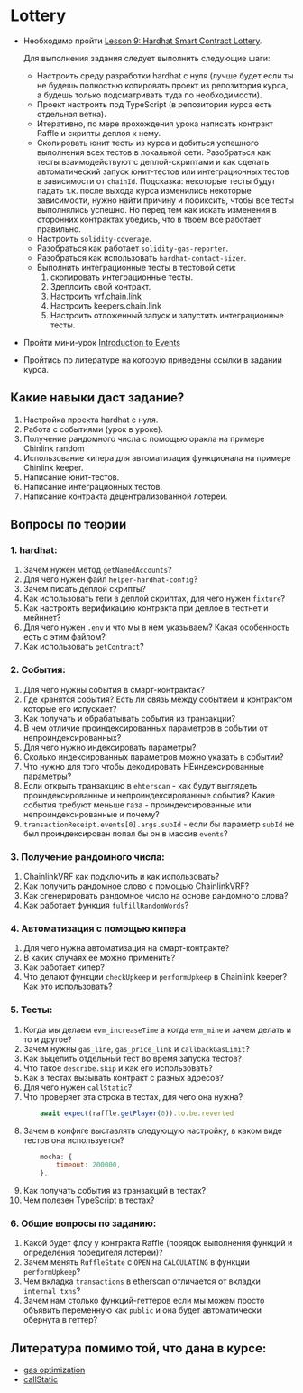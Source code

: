 # Lottery

- Необходимо пройти [Lesson 9: Hardhat Smart Contract Lottery](https://github.com/smartcontractkit/full-blockchain-solidity-course-js#lesson-9-hardhat-smart-contract-lottery).

    Для выполнения задания следует выполнить следующие шаги:
    - Настроить среду разработки hardhat с нуля (лучше будет если ты не будешь полностью копировать проект из репозитория курса, а будешь только подсматривать туда по необходимости). 
    - Проект настроить под TypeScript (в репозитории курса есть отдельная ветка).
	- Итеративно, по мере прохождения урока написать контракт Raffle и скрипты деплоя к нему.
	- Скопировать юнит тесты из курса и добиться успешного выполнения всех тестов в локальной сети. Разобраться как тесты взаимодействуют с деплой-скриптами и как сделать автоматический запуск юнит-тестов или интеграционных тестов в зависимости от `chainId`. 
    Подсказка: некоторые тесты будут падать т.к. после выхода курса изменились некоторые зависимости, нужно найти причину и пофиксить, чтобы все тесты выполнялись успешно. Но перед тем как искать изменения в сторонних контрактах убедись, что в твоем все работает правильно.
    - Настроить `solidity-coverage`.
    - Разобраться как работает `solidity-gas-reporter`.
    - Разобраться как использовать `hardhat-contact-sizer`.
	- Выполнить интеграционные тесты в тестовой сети: 
        1. скопировать интеграционные тесты. 
        2. Здеплоить свой контракт.
        3. Настроить vrf.chain.link
        4. Настроить keepers.chain.link
        4. Настроить отложенный запуск и запустить интеграционные тесты.
- Пройти мини-урок [Introduction to Events](https://github.com/smartcontractkit/full-blockchain-solidity-course-js#introduction-to-events)
- Пройтись по литературе на которую приведены ссылки в задании курса.

## Какие навыки даст задание?

1. Настройка проекта hardhat с нуля.
2. Работа с событиями (урок в уроке).
3. Получение рандомного числа с помощью оракла на примере Сhinlink random
4. Использование кипера для автоматизация функционала на примере Сhinlink keeper. 
5. Написание юнит-тестов.
6. Написание интеграционных тестов.
7. Написание контракта децентрализованной лотереи.

## Вопросы по теории

### 1. hardhat:

1. Зачем нужен метод `getNamedAccounts`?
2. Для чего нужен файл `helper-hardhat-config`?
3. Зачем писать деплой скрипты?
4. Как использовать теги в деплой скриптах, для чего нужен `fixture`?
5. Как настроить верификацию контракта при деплое в тестнет и мейннет?
6. Для чего нужен `.env` и что мы в нем указываем? Какая особенность есть с этим файлом?
7. Как использовать `getContract`?

### 2. События: 

1. Для чего нужны события в смарт-контрактах?
2. Где хранятся события? Есть ли связь между событием и контрактом которые его испускает?
3. Как получать и обрабатывать события из транзакции?
4. В чем отличие проиндексированных параметров в событии от непроиндексированных?
5. Для чего нужно индексировать параметры?
6. Сколько индексированных параметров можно указать в событии?
7. Что нужно для того чтобы декодировать НЕиндексированные параметры?
8. Если открыть транзакцию в `ehterscan` - как будут выглядеть проиндексированные и непроиндексированные события? Какие события требуют меньше газа - проиндексированные или непроиндексированные и почему? 
9. `transactionReceipt.events[0].args.subId` - если бы параметр `subId` не был проиндексирован попал бы он в массив `events`?

### 3. Получение рандомного числа:

1. ChainlinkVRF как подключить и как использовать?
2. Как получить рандомное слово с помощью ChainlinkVRF?
3. Как сгенерировать рандомное число на основе рандомного слова?
4. Как работает функция `fulfillRandomWords`?

### 4. Автоматизация с помощью кипера

1. Для чего нужна автоматизация на смарт-контракте?
2. В каких случаях ее можно применить?
3. Как работает кипер?
4. Что делают функции `checkUpkeep` и `performUpkeep` в Chainlink keeper? Как это использовать?

### 5. Тесты:

1. Когда мы делаем `evm_increaseTime` а когда `evm_mine` и зачем делать и то и другое?
2. Зачем нужны `gas_line`, `gas_price_link` и `callbackGasLimit`?
3. Как выцепить отдельный тест во время запуска тестов?
4. Что такое `describe.skip` и как его использовать?
5. Как в тестах вызывать контракт с разных адресов?
7. Для чего нужен `callStatic`?
8. Что проверяет эта строка в тестах, для чего она нужна?
    ```js
        await expect(raffle.getPlayer(0)).to.be.reverted
    ```
9. Зачем в конфиге выставлять следующую настройку, в каком виде тестов она используется?
    ```js
        mocha: {
            timeout: 200000,
        },
    ```
10. Как получать события из транзакций в тестах?
11. Чем полезен TypeScript в тестах?

### 6. Общие вопросы по заданию:

1. Какой будет флоу у контракта Raffle (порядок выполнения функций и определения победителя лотереи)?
2. Зачем менять `RuffleState` с `OPEN` на `CALCULATING` в функции `performUpkeep`?
3. Чем вкладка `transactions` в etherscan отличается от вкладки `internal txns`?
5. Зачем нам столько функций-геттеров если мы можем просто объявить переменную как `public` и она будет автоматически обернута в геттер?

## Литература помимо той, что дана в курсе:

- [gas optimization](https://0xmacro.com/blog/solidity-gas-optimizations-cheat-sheet/)
- [callStatic](https://ethereum.stackexchange.com/questions/111916/hardhat-test-returns-transaction-instead-of-return-value)
